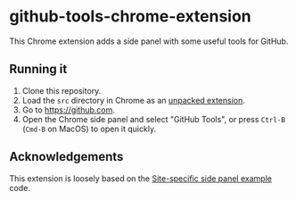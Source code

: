 # github-tools-chrome-extension

This Chrome extension adds a side panel with some useful tools for GitHub.

## Running it

1. Clone this repository.
2. Load the `src` directory in Chrome as an [unpacked extension](https://developer.chrome.com/docs/extensions/mv3/getstarted/development-basics/#load-unpacked).
3. Go to https://github.com.
4. Open the Chrome side panel and select "GitHub Tools", or press `Ctrl-B` (`Cmd-B` on MacOS) to open it quickly.

## Acknowledgements

This extension is loosely based on the [Site-specific side panel example](https://github.com/GoogleChrome/chrome-extensions-samples/tree/main/functional-samples/cookbook.sidepanel-site-specific) code.